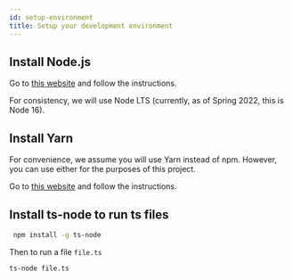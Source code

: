 ```yaml
---
id: setup-environment
title: Setup your development environment
---
```


## Install Node.js

Go to [this website](https://nodejs.org/en/download/) and follow the instructions.

For consistency, we will use Node LTS (currently, as of Spring 2022, this is Node 16).

## Install Yarn

For convenience, we assume you will use Yarn instead of npm. However, you can use either for the purposes of this project.

Go to [this website](https://classic.yarnpkg.com/en/) and follow the instructions.

## Install ts-node to run ts files 

```zsh
 npm install -g ts-node
```
Then to run a file `file.ts`

```zsh
ts-node file.ts
```
